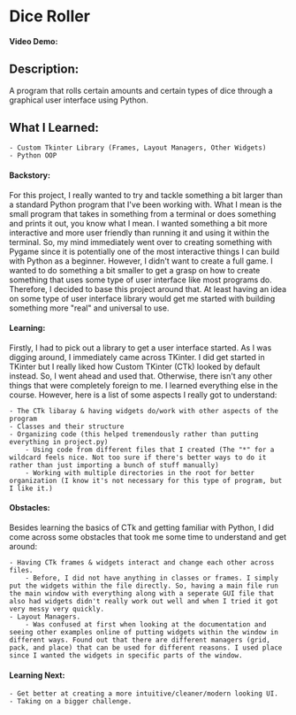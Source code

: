 # Dice Roller

#### Video Demo:  <URL HERE>

## Description: 
A program that rolls certain amounts and certain types of dice through a graphical user interface using Python.

## What I Learned:
	- Custom Tkinter Library (Frames, Layout Managers, Other Widgets)
	- Python OOP

#### Backstory:
For this project, I really wanted to try and tackle something a bit larger than a standard Python program that I've been working with. What I mean is the small program that takes in something from a terminal or does something and prints it out, you know what I mean. I wanted something a bit more interactive and more user friendly than running it and using it within the terminal. So, my mind immediately went over to creating something with Pygame since it is potentially one of the most interactive things I can build with Python as a beginner. However, I didn't want to create a full game. I wanted to do something a bit smaller to get a grasp on how to create something that uses some type of user interface like most programs do. Therefore, I decided to base this project around that. At least having an idea on some type of user interface library would get me started with building something more "real" and universal to use.

#### Learning:
Firstly, I had to pick out a library to get a user interface started. As I was digging around, I immediately came across TKinter. I did get started in TKinter but I really liked how Custom TKinter (CTk) looked by default instead. So, I went ahead and used that. Otherwise, there isn't any other things that were completely foreign to me. I learned everything else in the course. However, here is a list of some aspects I really got to understand:

	- The CTk libaray & having widgets do/work with other aspects of the program
	- Classes and their structure
	- Organizing code (this helped tremendously rather than putting everything in project.py)
		- Using code from different files that I created (The "*" for a wildcard feels nice. Not too sure if there's better ways to do it rather than just importing a bunch of stuff manually)
		- Working with multiple directories in the root for better organization (I know it's not necessary for this type of program, but I like it.)

#### Obstacles:
Besides learning the basics of CTk and getting familiar with Python, I did come across some obstacles that took me some time to understand and get around:

	- Having CTk frames & widgets interact and change each other across files.
		- Before, I did not have anything in classes or frames. I simply put the widgets within the file directly. So, having a main file run the main window with everything along with a seperate GUI file that also had widgets didn't really work out well and when I tried it got very messy very quickly. 
	- Layout Managers.
		- Was confused at first when looking at the documentation and seeing other examples online of putting widgets within the window in different ways. Found out that there are different managers (grid, pack, and place) that can be used for different reasons. I used place since I wanted the widgets in specific parts of the window. 

#### Learning Next:
	- Get better at creating a more intuitive/cleaner/modern looking UI.
	- Taking on a bigger challenge.




